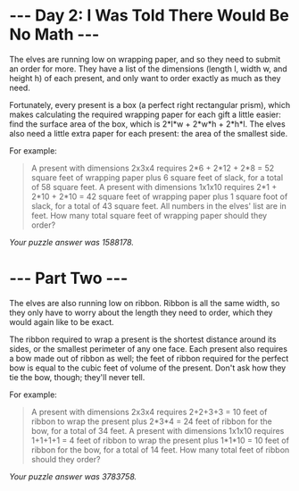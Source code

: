 # --- Day 2: I Was Told There Would Be No Math ---
The elves are running low on wrapping paper, and so they need to submit an 
order for more. They have a list of the dimensions (length l, width w, and 
height h) of each present, and only want to order exactly as much as they 
need.

Fortunately, every present is a box (a perfect right rectangular prism), 
which makes calculating the required wrapping paper for each gift a little 
easier: find the surface area of the box, which is 2\*l\*w + 2\*w\*h + 2\*h\*l. 
The elves also need a little extra paper for each present: the area of the 
smallest side.

For example:

> A present with dimensions 2x3x4 requires 2\*6 + 2\*12 + 2\*8 = 52 square feet 
> of wrapping paper plus 6 square feet of slack, for a total of 58 square 
> feet.
> A present with dimensions 1x1x10 requires 2\*1 + 2\*10 + 2\*10 = 42 square 
> feet of wrapping paper plus 1 square foot of slack, for a total of 43 
> square feet.
All numbers in the elves' list are in feet. How many total square feet of 
wrapping paper should they order?

_Your puzzle answer was 1588178._

# --- Part Two ---
The elves are also running low on ribbon. Ribbon is all the same width, so 
they only have to worry about the length they need to order, which they 
would again like to be exact.

The ribbon required to wrap a present is the shortest distance around its 
sides, or the smallest perimeter of any one face. Each present also 
requires a bow made out of ribbon as well; the feet of ribbon required for 
the perfect bow is equal to the cubic feet of volume of the present. Don't 
ask how they tie the bow, though; they'll never tell.

For example:

> A present with dimensions 2x3x4 requires 2+2+3+3 = 10 feet of ribbon to 
> wrap the present plus 2\*3\*4 = 24 feet of ribbon for the bow, for a total 
> of 34 feet.
> A present with dimensions 1x1x10 requires 1+1+1+1 = 4 feet of ribbon to 
> wrap the present plus 1\*1\*10 = 10 feet of ribbon for the bow, for a total 
> of 14 feet.
How many total feet of ribbon should they order?

_Your puzzle answer was 3783758._
